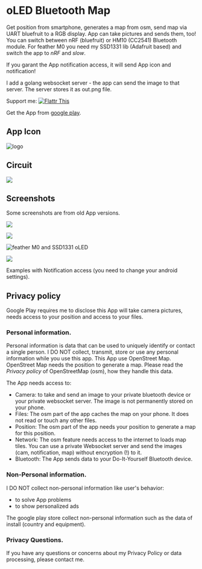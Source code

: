 # oLED Bluetooth Map

Get position from smartphone, generates a map from osm, send map via UART bluefruit to a RGB display.
App can take pictures and sends them, too! You can switch between nRF (bluefruit) or HM10 (CC2541)
Bluetooth module. For feather M0 you need my SSD1331 lib (Adafruit based) and switch the app to *nRF* and *slow*.

If you garant the App notification access, it will send App icon and notification!

I add a golang websocket server - the app can send the image to that server. The server stores it as out.png file.

Support me: <a href="https://flattr.com/submit/auto?fid=o6wo7q&url=https%3A%2F%2Fgithub.com%2Fno-go%2FoLEDBluetoothMap" target="_blank">![Flattr This](stuff/flattr.png)</a>

Get the App from [google play](https://play.google.com/store/apps/details?id=click.dummer.oLEDBluetoothMap).

## App Icon

![logo](app/src/main/res/mipmap/logo.png)

## Circuit

![](stuff/circuit.png)

## Screenshots

Some screenshots are from old App versions.

![](stuff/screenshot1.jpg)

![](stuff/screenshot2.jpg)

![feather M0 and SSD1331 oLED](stuff/screenshot3.jpg)

![](stuff/screenshot4.jpg)

Examples with Notification access (you need to change your android settings).


## Privacy policy

Google Play requires me to disclose this App will take camera pictures, needs access to your position and access to your files.

### Personal information.

Personal information is data that can be used to uniquely identify or contact a single person. I DO NOT collect, transmit, store or use any personal information while you use this app. This App use OpenStreet Map. OpenStreet Map needs the position to generate a map. Please read the *Privacy policy* of OpenStreetMap (osm), how they handle this data.

The App needs access to:

 -  Camera: to take and send an image to your private bluetooth device or your private websocket server. The image is not permanently stored on your phone.
 -  Files: The osm part of the app caches the map on your phone. It does not read or touch any other files.
 -  Position: The osm part of the app needs your position to generate a map for this position. 
 -  Network: The osm feature needs access to the internet to loads map tiles. You can use a private Websocket server and send the images (cam, notification, map) without encryption (!) to it.
 -  Bluetooth: The App sends data to your Do-It-Yourself Bluetooth device.

### Non-Personal information.

I DO NOT collect non-personal information like user's behavior:

 -  to solve App problems
 -  to show personalized ads

The google play store collect non-personal information such as the data of install (country and equipment).

### Privacy Questions.

If you have any questions or concerns about my Privacy Policy or data processing, please contact me.
